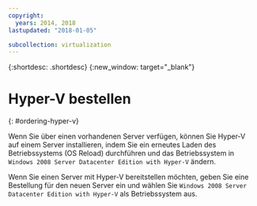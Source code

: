 ```yaml
---
copyright:
  years: 2014, 2018
lastupdated: "2018-01-05"

subcollection: virtualization
---
```

{:shortdesc: .shortdesc}
{:new_window: target="_blank"}

# Hyper-V bestellen
{: #ordering-hyper-v}

Wenn Sie über einen vorhandenen Server verfügen, können Sie Hyper-V auf einem Server installieren, indem Sie ein erneutes Laden des Betriebssystems (OS Reload) durchführen und das Betriebssystem in `Windows 2008 Server Datacenter Edition with Hyper-V` ändern.

Wenn Sie einen Server mit Hyper-V bereitstellen möchten, geben Sie eine Bestellung für den neuen Server ein und wählen Sie `Windows 2008 Server Datacenter Edition with Hyper-V` als Betriebssystem aus.
